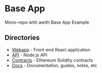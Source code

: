 # Base App

Mono-repo with awith Base App Example

## Directories

- [Webapp](./webapp) - Front-end React application
- [API](./api) - Node.js API
- [Contracts](./contracts) - Ethereum Solidity contracts
- [Docs](./docs) - Documentation, guides, notes, etc

